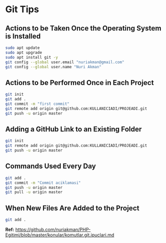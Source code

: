 # Git Tips

## Actions to be Taken Once the Operating System is Installed

```BASH
sudo apt update
sudo apt upgrade
sudo apt install git -y
git config --global user.email "nuriakman@gmail.com"
git config --global user.name "Nuri Akman"
```

## Actions to be Performed Once in Each Project

```BASH
git init
git add .
git commit -m "first commit"
git remote add origin git@github.com:KULLANICIADI/PROJEADI.git
git push -u origin master
```

## Adding a GitHub Link to an Existing Folder

```BASH
git init
git remote add origin git@github.com:KULLANICIADI/PROJEADI.git
git push -u origin master
```

## Commands Used Every Day

```BASH
git add .
git commit -m "Commit aciklamasi"
git push -u origin master
git pull -u origin master
```

## When New Files Are Added to the Project

```BASH
git add .
```

**Ref:** https://github.com/nuriakman/PHP-Egitimi/blob/master/konular/komutlar.git.ipuclari.md
